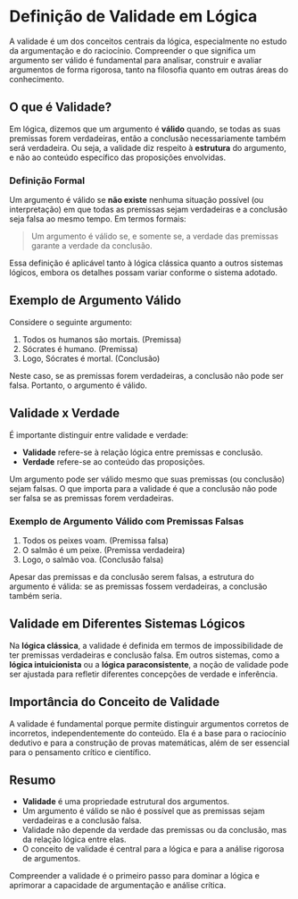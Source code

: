 # Definição de Validade em Lógica

A validade é um dos conceitos centrais da lógica, especialmente no estudo da argumentação e do raciocínio. Compreender o que significa um argumento ser válido é fundamental para analisar, construir e avaliar argumentos de forma rigorosa, tanto na filosofia quanto em outras áreas do conhecimento.

## O que é Validade?

Em lógica, dizemos que um argumento é **válido** quando, se todas as suas premissas forem verdadeiras, então a conclusão necessariamente também será verdadeira. Ou seja, a validade diz respeito à **estrutura** do argumento, e não ao conteúdo específico das proposições envolvidas.

### Definição Formal

Um argumento é válido se **não existe** nenhuma situação possível (ou interpretação) em que todas as premissas sejam verdadeiras e a conclusão seja falsa ao mesmo tempo. Em termos formais:

> Um argumento é válido se, e somente se, a verdade das premissas garante a verdade da conclusão.

Essa definição é aplicável tanto à lógica clássica quanto a outros sistemas lógicos, embora os detalhes possam variar conforme o sistema adotado.

## Exemplo de Argumento Válido

Considere o seguinte argumento:

1. Todos os humanos são mortais. (Premissa)
2. Sócrates é humano. (Premissa)
3. Logo, Sócrates é mortal. (Conclusão)

Neste caso, se as premissas forem verdadeiras, a conclusão não pode ser falsa. Portanto, o argumento é válido.

## Validade x Verdade

É importante distinguir entre validade e verdade:

- **Validade** refere-se à relação lógica entre premissas e conclusão.
- **Verdade** refere-se ao conteúdo das proposições.

Um argumento pode ser válido mesmo que suas premissas (ou conclusão) sejam falsas. O que importa para a validade é que a conclusão não pode ser falsa se as premissas forem verdadeiras.

### Exemplo de Argumento Válido com Premissas Falsas

1. Todos os peixes voam. (Premissa falsa)
2. O salmão é um peixe. (Premissa verdadeira)
3. Logo, o salmão voa. (Conclusão falsa)

Apesar das premissas e da conclusão serem falsas, a estrutura do argumento é válida: se as premissas fossem verdadeiras, a conclusão também seria.

## Validade em Diferentes Sistemas Lógicos

Na **lógica clássica**, a validade é definida em termos de impossibilidade de ter premissas verdadeiras e conclusão falsa. Em outros sistemas, como a **lógica intuicionista** ou a **lógica paraconsistente**, a noção de validade pode ser ajustada para refletir diferentes concepções de verdade e inferência.

## Importância do Conceito de Validade

A validade é fundamental porque permite distinguir argumentos corretos de incorretos, independentemente do conteúdo. Ela é a base para o raciocínio dedutivo e para a construção de provas matemáticas, além de ser essencial para o pensamento crítico e científico.

## Resumo

- **Validade** é uma propriedade estrutural dos argumentos.
- Um argumento é válido se não é possível que as premissas sejam verdadeiras e a conclusão falsa.
- Validade não depende da verdade das premissas ou da conclusão, mas da relação lógica entre elas.
- O conceito de validade é central para a lógica e para a análise rigorosa de argumentos.

Compreender a validade é o primeiro passo para dominar a lógica e aprimorar a capacidade de argumentação e análise crítica.
